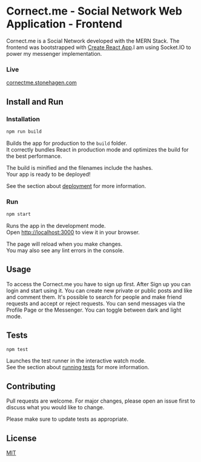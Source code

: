 # Cornect.me - Social Network Web Application - Frontend 

Cornect.me is a Social Network developed with the MERN Stack. The frontend was bootstrapped with [Create React App](https://github.com/facebook/create-react-app).I am using Socket.IO to power my messenger implementation. 

### Live 
[cornectme.stonehagen.com](https://cornectme.stonehagen.com)

## Install and Run

### Installation
```bash
npm run build
```

Builds the app for production to the `build` folder.\
It correctly bundles React in production mode and optimizes the build for the best performance.

The build is minified and the filenames include the hashes.\
Your app is ready to be deployed!

See the section about [deployment](https://facebook.github.io/create-react-app/docs/deployment) for more information.

### Run
```bash
npm start
```
Runs the app in the development mode.\
Open [http://localhost:3000](http://localhost:3000) to view it in your browser.

The page will reload when you make changes.\
You may also see any lint errors in the console.

## Usage

To access the Cornect.me you have to sign up first. 
After Sign up you can login and start using it.
You can create new private or public posts and like and comment them.
It's possible to search for people and make friend requests and accept or reject requests.
You can send messages via the Profile Page or the Messenger.
You can toggle between dark and light mode.

## Tests

```bash
npm test
```

Launches the test runner in the interactive watch mode.\
See the section about [running tests](https://facebook.github.io/create-react-app/docs/running-tests) for more information.

## Contributing

Pull requests are welcome. For major changes, please open an issue first
to discuss what you would like to change.

Please make sure to update tests as appropriate.

## License

[MIT](https://choosealicense.com/licenses/mit/)
